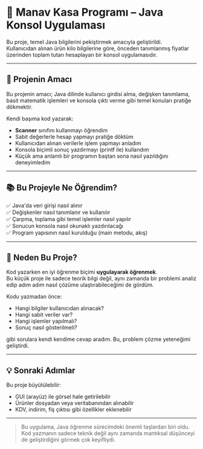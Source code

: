 # 🛒 Manav Kasa Programı – Java Konsol Uygulaması

Bu proje, temel Java bilgilerini pekiştirmek amacıyla geliştirildi.  
Kullanıcıdan alınan ürün kilo bilgilerine göre, önceden tanımlanmış fiyatlar üzerinden toplam tutarı hesaplayan bir konsol uygulamasıdır.

---

## 🎯 Projenin Amacı

Bu projenin amacı; Java dilinde kullanıcı girdisi alma, değişken tanımlama, basit matematik işlemleri ve konsola çıktı verme gibi temel konuları pratiğe dökmektir.

Kendi başıma kod yazarak:

- **Scanner** sınıfını kullanmayı öğrendim
- Sabit değerlerle hesap yapmayı pratiğe döktüm
- Kullanıcıdan alınan verilerle işlem yapmayı anladım
- Konsola biçimli sonuç yazdırmayı (printf ile) kullandım
- Küçük ama anlamlı bir programın baştan sona nasıl yazıldığını deneyimledim

---

## 📚 Bu Projeyle Ne Öğrendim?

✅ Java'da veri girişi nasıl alınır  
✅ Değişkenler nasıl tanımlanır ve kullanılır  
✅ Çarpma, toplama gibi temel işlemler nasıl yapılır  
✅ Sonucun konsola nasıl okunaklı yazdırılacağı  
✅ Program yapısının nasıl kurulduğu (main metodu, akış)

---

## 🧠 Neden Bu Proje?

Kod yazarken en iyi öğrenme biçimi **uygulayarak öğrenmek**.  
Bu küçük proje ile sadece teorik bilgi değil, aynı zamanda bir problemi analiz edip adım adım nasıl çözüme ulaştırabileceğimi de gördüm.

Kodu yazmadan önce:
- Hangi bilgiler kullanıcıdan alınacak?
- Hangi sabit veriler var?
- Hangi işlemler yapılmalı?
- Sonuç nasıl gösterilmeli?

gibi sorulara kendi kendime cevap aradım. Bu, problem çözme yeteneğimi geliştirdi.

---

## 💡 Sonraki Adımlar

Bu proje büyütülebilir:
- GUI (arayüz) ile görsel hale getirilebilir
- Ürünler dosyadan veya veritabanından alınabilir
- KDV, indirim, fiş çıktısı gibi özellikler eklenebilir

---

> Bu uygulama, Java öğrenme sürecimdeki önemli taşlardan biri oldu.  
> Kod yazmanın sadece teknik değil aynı zamanda mantıksal düşünceyi de geliştirdiğini görmek çok keyifliydi.
